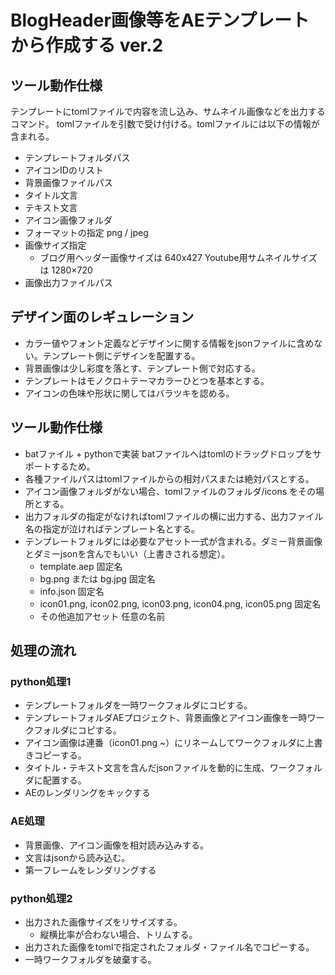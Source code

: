 # BlogHeader画像等をAEテンプレートから作成する ver.2

## ツール動作仕様

テンプレートにtomlファイルで内容を流し込み、サムネイル画像などを出力するコマンド。
tomlファイルを引数で受け付ける。tomlファイルには以下の情報が含まれる。

* テンプレートフォルダパス
* アイコンIDのリスト
* 背景画像ファイルパス
* タイトル文言
* テキスト文言
* アイコン画像フォルダ
* フォーマットの指定 png / jpeg
* 画像サイズ指定
  * ブログ用ヘッダー画像サイズは 640x427 Youtube用サムネイルサイズは 1280×720
* 画像出力ファイルパス

## デザイン面のレギュレーション

* カラー値やフォント定義などデザインに関する情報をjsonファイルに含めない。テンプレート側にデザインを配置する。
* 背景画像は少し彩度を落とす、テンプレート側で対応する。
* テンプレートはモノクロ＋テーマカラーひとつを基本とする。
* アイコンの色味や形状に関してはバラツキを認める。

## ツール動作仕様

* batファイル + pythonで実装 batファイルへはtomlのドラッグドロップをサポートするため。
* 各種ファイルパスはtomlファイルからの相対パスまたは絶対パスとする。
* アイコン画像フォルダがない場合、tomlファイルのフォルダ/icons をその場所とする。
* 出力フォルダの指定がなければtomlファイルの横に出力する、出力ファイル名の指定が泣ければテンプレート名とする。
* テンプレートフォルダには必要なアセット一式が含まれる。ダミー背景画像とダミーjsonを含んでもいい（上書きされる想定）。
  * template.aep 固定名
  * bg.png または bg.jpg 固定名
  * info.json 固定名
  * icon01.png, icon02.png, icon03.png, icon04.png, icon05.png 固定名
  * その他追加アセット 任意の名前

## 処理の流れ

### python処理1

* テンプレートフォルダを一時ワークフォルダにコピする。
* テンプレートフォルダAEプロジェクト、背景画像とアイコン画像を一時ワークフォルダにコピする。
* アイコン画像は連番（icon01.png ~）にリネームしてワークフォルダに上書きコピーする。
* タイトル・テキスト文言を含んだjsonファイルを動的に生成、ワークフォルダに配置する。
* AEのレンダリングをキックする

### AE処理

* 背景画像、アイコン画像を相対読み込みする。
* 文言はjsonから読み込む。
* 第一フレームをレンダリングする

### python処理2

* 出力された画像サイズをリサイズする。
  * 縦横比率が合わない場合、トリムする。
* 出力された画像をtomlで指定されたフォルダ・ファイル名でコピーする。
* 一時ワークフォルダを破棄する。
